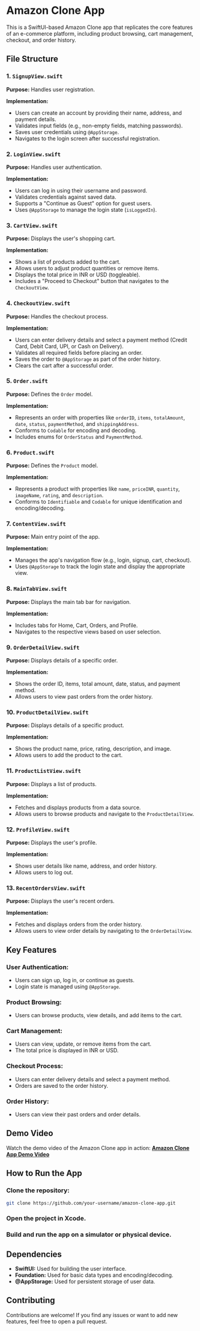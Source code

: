 # Amazon Clone App

This is a SwiftUI-based Amazon Clone app that replicates the core features of an e-commerce platform, including product browsing, cart management, checkout, and order history.

## File Structure

### 1. `SignupView.swift`

**Purpose:** Handles user registration.

**Implementation:**

- Users can create an account by providing their name, address, and payment details.
- Validates input fields (e.g., non-empty fields, matching passwords).
- Saves user credentials using `@AppStorage`.
- Navigates to the login screen after successful registration.

### 2. `LoginView.swift`

**Purpose:** Handles user authentication.

**Implementation:**

- Users can log in using their username and password.
- Validates credentials against saved data.
- Supports a "Continue as Guest" option for guest users.
- Uses `@AppStorage` to manage the login state (`isLoggedIn`).

### 3. `CartView.swift`

**Purpose:** Displays the user's shopping cart.

**Implementation:**

- Shows a list of products added to the cart.
- Allows users to adjust product quantities or remove items.
- Displays the total price in INR or USD (toggleable).
- Includes a "Proceed to Checkout" button that navigates to the `CheckoutView`.

### 4. `CheckoutView.swift`

**Purpose:** Handles the checkout process.

**Implementation:**

- Users can enter delivery details and select a payment method (Credit Card, Debit Card, UPI, or Cash on Delivery).
- Validates all required fields before placing an order.
- Saves the order to `@AppStorage` as part of the order history.
- Clears the cart after a successful order.

### 5. `Order.swift`

**Purpose:** Defines the `Order` model.

**Implementation:**

- Represents an order with properties like `orderID`, `items`, `totalAmount`, `date`, `status`, `paymentMethod`, and `shippingAddress`.
- Conforms to `Codable` for encoding and decoding.
- Includes enums for `OrderStatus` and `PaymentMethod`.

### 6. `Product.swift`

**Purpose:** Defines the `Product` model.

**Implementation:**

- Represents a product with properties like `name`, `priceINR`, `quantity`, `imageName`, `rating`, and `description`.
- Conforms to `Identifiable` and `Codable` for unique identification and encoding/decoding.

### 7. `ContentView.swift`

**Purpose:** Main entry point of the app.

**Implementation:**

- Manages the app's navigation flow (e.g., login, signup, cart, checkout).
- Uses `@AppStorage` to track the login state and display the appropriate view.

### 8. `MainTabView.swift`

**Purpose:** Displays the main tab bar for navigation.

**Implementation:**

- Includes tabs for Home, Cart, Orders, and Profile.
- Navigates to the respective views based on user selection.

### 9. `OrderDetailView.swift`

**Purpose:** Displays details of a specific order.

**Implementation:**

- Shows the order ID, items, total amount, date, status, and payment method.
- Allows users to view past orders from the order history.

### 10. `ProductDetailView.swift`

**Purpose:** Displays details of a specific product.

**Implementation:**

- Shows the product name, price, rating, description, and image.
- Allows users to add the product to the cart.

### 11. `ProductListView.swift`

**Purpose:** Displays a list of products.

**Implementation:**

- Fetches and displays products from a data source.
- Allows users to browse products and navigate to the `ProductDetailView`.

### 12. `ProfileView.swift`

**Purpose:** Displays the user's profile.

**Implementation:**

- Shows user details like name, address, and order history.
- Allows users to log out.

### 13. `RecentOrdersView.swift`

**Purpose:** Displays the user's recent orders.

**Implementation:**

- Fetches and displays orders from the order history.
- Allows users to view order details by navigating to the `OrderDetailView`.

## Key Features

### User Authentication:

- Users can sign up, log in, or continue as guests.
- Login state is managed using `@AppStorage`.

### Product Browsing:

- Users can browse products, view details, and add items to the cart.

### Cart Management:

- Users can view, update, or remove items from the cart.
- The total price is displayed in INR or USD.

### Checkout Process:

- Users can enter delivery details and select a payment method.
- Orders are saved to the order history.

### Order History:

- Users can view their past orders and order details.

## Demo Video

Watch the demo video of the Amazon Clone app in action: [**Amazon Clone App Demo Video**](#)

## How to Run the App

### Clone the repository:

```bash
git clone https://github.com/your-username/amazon-clone-app.git
```

### Open the project in Xcode.

### Build and run the app on a simulator or physical device.

## Dependencies

- **SwiftUI:** Used for building the user interface.
- **Foundation:** Used for basic data types and encoding/decoding.
- **@AppStorage:** Used for persistent storage of user data.

## Contributing

Contributions are welcome! If you find any issues or want to add new features, feel free to open a pull request.


